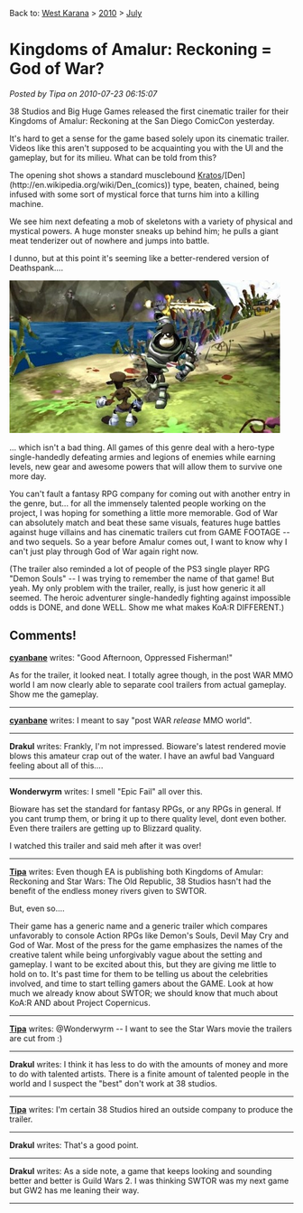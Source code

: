 Back to: [West Karana](/posts/westkarana.md) > [2010](/posts/2010/westkarana.md) > [July](./westkarana.md)
# Kingdoms of Amalur: Reckoning = God of War?

*Posted by Tipa on 2010-07-23 06:15:07*



38 Studios and Big Huge Games released the first cinematic trailer for their Kingdoms of Amalur: Reckoning at the San Diego ComicCon yesterday.

It's hard to get a sense for the game based solely upon its cinematic trailer. Videos like this aren't supposed to be acquainting you with the UI and the gameplay, but for its milieu. What can be told from this?

The opening shot shows a standard musclebound [Kratos](http://en.wikipedia.org/wiki/Kratos_(God_of_War))/[Den](http://en.wikipedia.org/wiki/Den_(comics)) type, beaten, chained, being infused with some sort of mystical force that turns him into a killing machine.

We see him next defeating a mob of skeletons with a variety of physical and mystical powers. A huge monster sneaks up behind him; he pulls a giant meat tenderizer out of nowhere and jumps into battle.

I dunno, but at this point it's seeming like a better-rendered version of Deathspank....

[![](../../../uploads/2010/07/deathspank-480x270.jpg "Deathspank")](../../../uploads/2010/07/deathspank.jpg)

... which isn't a bad thing. All games of this genre deal with a hero-type single-handedly defeating armies and legions of enemies while earning levels, new gear and awesome powers that will allow them to survive one more day.

You can't fault a fantasy RPG company for coming out with another entry in the genre, but... for all the immensely talented people working on the project, I was hoping for something a little more memorable. God of War can absolutely match and beat these same visuals, features huge battles against huge villains and has cinematic trailers cut from GAME FOOTAGE -- and two sequels. So a year before Amalur comes out, I want to know why I can't just play through God of War again right now.

(The trailer also reminded a lot of people of the PS3 single player RPG "Demon Souls" -- I was trying to remember the name of that game! But yeah. My only problem with the trailer, really, is just how generic it all seemed. The heroic adventurer single-handedly fighting against impossible odds is DONE, and done WELL. Show me what makes KoA:R DIFFERENT.)
## Comments!

**[cyanbane](http://www.cyanbane.com)** writes: "Good Afternoon, Oppressed Fisherman!"

As for the trailer, it looked neat. I totally agree though, in the post WAR MMO world I am now clearly able to separate cool trailers from actual gameplay. Show me the gameplay.

---

**[cyanbane](http://www.cyanbane.com)** writes: I meant to say "post WAR *release* MMO world".

---

**Drakul** writes: Frankly, I'm not impressed. Bioware's latest rendered movie blows this amateur crap out of the water. I have an awful bad Vanguard feeling about all of this....

---

**Wonderwyrm** writes: I smell "Epic Fail" all over this.

Bioware has set the standard for fantasy RPGs, or any RPGs in general. If you cant trump them, or bring it up to there quality level, dont even bother. Even there trailers are getting up to Blizzard quality.

I watched this trailer and said meh after it was over!

---

**[Tipa](https://chasingdings.com)** writes: Even though EA is publishing both Kingdoms of Amular: Reckoning and Star Wars: The Old Republic, 38 Studios hasn't had the benefit of the endless money rivers given to SWTOR.

But, even so....

Their game has a generic name and a generic trailer which compares unfavorably to console Action RPGs like Demon's Souls, Devil May Cry and God of War. Most of the press for the game emphasizes the names of the creative talent while being unforgivably vague about the setting and gameplay. I want to be excited about this, but they are giving me little to hold on to. It's past time for them to be telling us about the celebrities involved, and time to start telling gamers about the GAME. Look at how much we already know about SWTOR; we should know that much about KoA:R AND about Project Copernicus.

---

**[Tipa](https://chasingdings.com)** writes: @Wonderwyrm -- I want to see the Star Wars movie the trailers are cut from :)

---

**Drakul** writes: I think it has less to do with the amounts of money and more to do with talented artists. There is a finite amount of talented people in the world and I suspect the "best" don't work at 38 studios.

---

**[Tipa](https://chasingdings.com)** writes: I'm certain 38 Studios hired an outside company to produce the trailer.

---

**Drakul** writes: That's a good point.

---

**Drakul** writes: As a side note, a game that keeps looking and sounding better and better is Guild Wars 2. I was thinking SWTOR was my next game but GW2 has me leaning their way.

---

